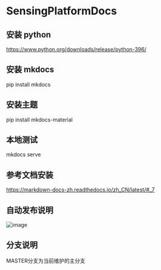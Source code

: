# SensingPlatformDocs

## 安装 python
https://www.python.org/downloads/release/python-396/

## 安装 mkdocs
pip install mkdocs

## 安装主题
pip install mkdocs-material

## 本地测试
mkdocs serve

## 参考文档安装
https://markdown-docs-zh.readthedocs.io/zh_CN/latest/#_7


## 自动发布说明
![image](https://user-images.githubusercontent.com/1032477/187815422-c8f90d55-f96d-456c-94d9-b9eaf9136e6b.png)



## 分支说明
MASTER分支为当前维护的主分支